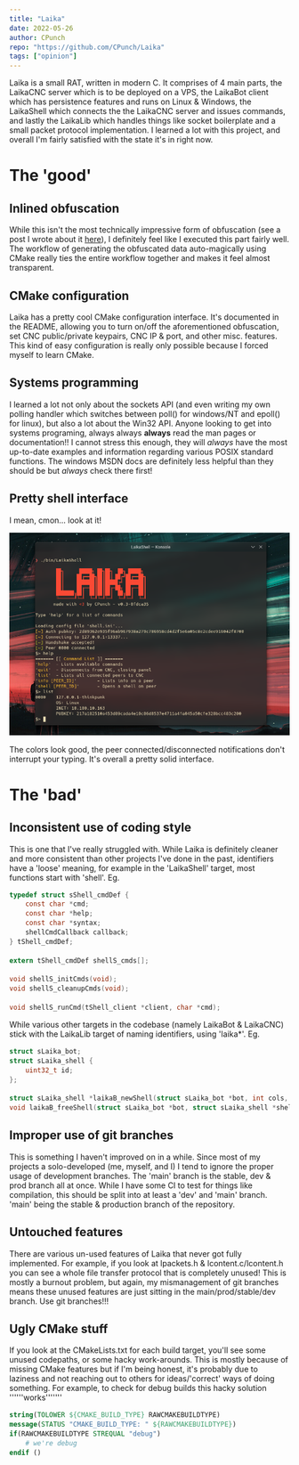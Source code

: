 ```yaml
---
title: "Laika"
date: 2022-05-26
author: CPunch
repo: "https://github.com/CPunch/Laika"
tags: ["opinion"]
---
```


Laika is a small RAT, written in modern C. It comprises of 4 main parts, the LaikaCNC server which is to be deployed on a VPS, the LaikaBot client which has
persistence features and runs on Linux & Windows, the LaikaShell which connects the the LaikaCNC server and issues commands, and lastly the LaikaLib which handles
things like socket boilerplate and a small packet protocol implementation. I learned a lot with this project, and overall I'm fairly satisfied with the state it's in right now.

# The 'good'

## Inlined obfuscation

While this isn't the most technically impressive form of obfuscation (see a post I wrote about it [here](/pages/obfuscation-in-c/)), I definitely feel
like I executed this part fairly well. The workflow of generating the obfuscated data auto-magically using CMake really ties the entire workflow together
and makes it feel almost transparent.

## CMake configuration

Laika has a pretty cool CMake configuration interface. It's documented in the README, allowing you to turn on/off the aforementioned obfuscation, set CNC public/private keypairs, CNC IP & port, and other misc. features. This kind of easy configuration is really only possible because I forced myself to learn CMake.

## Systems programming

I learned a lot not only about the sockets API (and even writing my own polling handler which switches between poll() for windows/NT and epoll() for linux),
but also a lot about the Win32 API. Anyone looking to get into systems programing, always always **always** read the man pages or documentation!! I cannot stress this enough, they will *always* have the most up-to-date examples and information regarding various POSIX standard functions. The windows MSDN docs are definitely less helpful than they should be but *always* check there first!

## Pretty shell interface

I mean, cmon... look at it!

![](shell.png)

The colors look good, the peer connected/disconnected notifications don't interrupt your typing. It's overall a pretty solid interface.

# The 'bad'

## Inconsistent use of coding style

This is one that I've really struggled with. While Laika is definitely cleaner and more consistent than other projects I've done in the past,
identifiers have a 'loose' meaning, for example in the 'LaikaShell' target, most functions start with 'shell'. Eg.

```c
typedef struct sShell_cmdDef {
    const char *cmd;
    const char *help;
    const char *syntax;
    shellCmdCallback callback;
} tShell_cmdDef;

extern tShell_cmdDef shellS_cmds[];

void shellS_initCmds(void);
void shellS_cleanupCmds(void);

void shellS_runCmd(tShell_client *client, char *cmd);
```

While various other targets in the codebase (namely LaikaBot & LaikaCNC) stick with the LaikaLib target of naming identifiers, using 'laika*'. Eg.

```c
struct sLaika_bot;
struct sLaika_shell {
    uint32_t id;
};

struct sLaika_shell *laikaB_newShell(struct sLaika_bot *bot, int cols, int rows, uint32_t id);
void laikaB_freeShell(struct sLaika_bot *bot, struct sLaika_shell *shell);
```

## Improper use of git branches

This is something I haven't improved on in a while. Since most of my projects a solo-developed (me, myself, and I) I tend to ignore the proper usage of
development branches. The 'main' branch is the stable, dev & prod branch all at once. While I have some CI to test for things like compilation, this should
be split into at least a 'dev' and 'main' branch. 'main' being the stable & production branch of the repository.

## Untouched features

There are various un-used features of Laika that never got fully implemented. For example, if you look at lpackets.h & lcontent.c/lcontent.h you can see a whole file transfer protocol that is completely unused! This is mostly a burnout problem, but again, my mismanagement of git branches means these unused features are just sitting in the main/prod/stable/dev branch. Use git branches!!! 

## Ugly CMake stuff

If you look at the CMakeLists.txt for each build target, you'll see some unused codepaths, or some hacky work-arounds. This is mostly because of missing CMake features but if I'm being honest, it's probably due to laziness and not reaching out to others for ideas/'correct' ways of doing something. For example, to check for debug builds this hacky solution ''''''works'''''''

```CMake
string(TOLOWER ${CMAKE_BUILD_TYPE} RAWCMAKEBUILDTYPE)
message(STATUS "CMAKE_BUILD_TYPE: " ${RAWCMAKEBUILDTYPE})
if(RAWCMAKEBUILDTYPE STREQUAL "debug")
    # we're debug
endif ()
```
